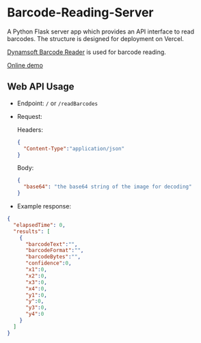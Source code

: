 # Barcode-Reading-Server

A Python Flask server app which provides an API interface to read barcodes. The structure is designed for deployment on Vercel.

[Dynamsoft Barcode Reader](https://www.dynamsoft.com/barcode-reader/overview/) is used for barcode reading.

[Online demo](https://barcode-reading-server.vercel.app/reader.html)


## Web API Usage

* Endpoint: `/` or `/readBarcodes`

* Request: 

   Headers:
   
   ```json
   {
     "Content-Type":"application/json"
   }
   ```

   Body:
   
   ```json
   {
     "base64": "the base64 string of the image for decoding"
   }
   ```

* Example response:

```json
{
  "elapsedTime": 0,
  "results": [
    {
      "barcodeText":"",
      "barcodeFormat":"",
      "barcodeBytes":"",
      "confidence":0,
      "x1":0,
      "x2":0,
      "x3":0,
      "x4":0,
      "y1":0,
      "y":0,
      "y3":0,
      "y4":0
    }
  ]
}
```
